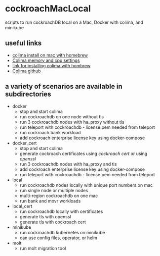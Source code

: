 # cockroachMacLocal
scripts to run cockroachDB local on a Mac, Docker with colima, and minikube
## useful links
* [colima install on mac with homebrew](https://formulae.brew.sh/formula/colima)
* [Colima memory and cpu settings](https://sebastian.marsching.com/wiki/bin/view/Mac/Colima/)
* [link for installing colima with hombrew](https://smallsharpsoftwaretools.com/tutorials/use-colima-to-run-docker-containers-on-macos/)
* [Colima github](https://github.com/abiosoft/colima)
## a variety of scenarios are available in subdirectories 
* docker 
  * stop and start colima
  * run cockroachdb on one node without tls
  * run 3 cockroachdb nodes with ha_proxy without tls
  * run teleport with cockroachdb - license.pem needed from teleport
  * run cockroach bank workload 
  * add cockroach enterprise license key using docker-compose
* docker_cert
  * stop and start colima
  * generate cockroach certificates using *cockroach cert* or using *openssl*
  * run 3 cockroachdb nodes with ha_proxy and tls
  * add cockroach enterprise license key using docker-compose
  * run teleport with cockroachdb - license.pem needed from teleport
* local
  * run cockroachdb nodes locally with unique port numbers on mac
  * run single node or multiple nodes
  * multi-region cockroachdb on one mac
  * run bank and movr workloads
* local_cert
  * run cockroachdb locally with certificates 
  * generate tls with openssl
  * generate tls with cockroach cert
* minikube
  * run cockroachdb kubernetes on minikube
  * can use config files, operator, or helm
* molt
  * run molt migration tool
